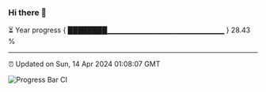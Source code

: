 ### Hi there 👋

⏳ Year progress { ████████▁▁▁▁▁▁▁▁▁▁▁▁▁▁▁▁▁▁▁▁▁▁ } 28.43 %

---

⏰ Updated on Sun, 14 Apr 2024 01:08:07 GMT

![Progress Bar CI](https://github.com/liununu/liununu/workflows/Progress%20Bar%20CI/badge.svg)
